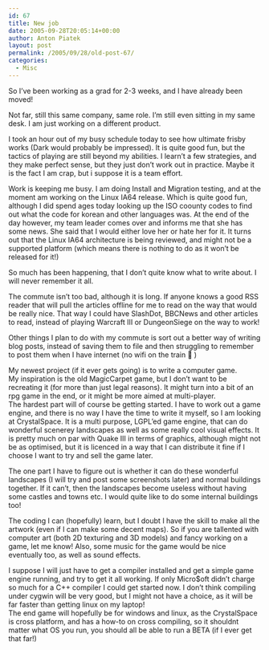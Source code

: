 ```yaml
---
id: 67
title: New job
date: 2005-09-28T20:05:14+00:00
author: Anton Piatek
layout: post
permalink: /2005/09/28/old-post-67/
categories:
  - Misc
---
```

So I&#8217;ve been working as a grad for 2-3 weeks, and I have already been moved!

Not far, still this same company, same role. I&#8217;m still even sitting in my same desk. I am just working on a different product. 

I took an hour out of my busy schedule today to see how ultimate frisby works (Dark would probably be impressed). It is quite good fun, but the tactics of playing are still beyond my abilities. I learn&#8217;t a few strategies, and they make perfect sense, but they just don&#8217;t work out in practice. Maybe it is the fact I am crap, but i suppose it is a team effort.

Work is keeping me busy. I am doing Install and Migration testing, and at the moment am working on the Linux IA64 release. Which is quite good fun, although I did spend ages today looking up the ISO coounty codes to find out what the code for korean and other languages was. At the end of the day however, my team leader comes over and informs me that she has some news. She said that I would either love her or hate her for it. It turns out that the Linux IA64 architecture is being reviewed, and might not be a supported platform (which means there is nothing to do as it won&#8217;t be released for it!)

So much has been happening, that I don&#8217;t quite know what to write about. I will never remember it all. 

The commute isn&#8217;t too bad, although it is long. If anyone knows a good RSS reader that will pull the articles offline for me to read on the way that would be really nice. That way I could have SlashDot, BBCNews and other articles to read, instead of playing Warcraft III or DungeonSiege on the way to work!

Other things I plan to do with my commute is sort out a better way of writing blog posts, instead of saving them to file and then struggling to remember to post them when I have internet (no wifi on the train 🙁 )

My newest project (if it ever gets going) is to write a computer game.  
My inspiration is the old MagicCarpet game, but I don&#8217;t want to be recreating it (for more than just legal reasons). It might turn into a bit of an rpg game in the end, or it might be more aimed at multi-player.  
The hardest part will of course be getting started. I have to work out a game engine, and there is no way I have the time to write it myself, so I am looking at CrystalSpace. It is a multi purpose, LGPL&#8217;ed game engine, that can do wonderful scenerey landscapes as well as some really cool visual effects. It is pretty much on par with Quake III in terms of graphics, although might not be as optimised, but it is licenced in a way that I can distribute it fine if I choose I want to try and sell the game later.

The one part I have to figure out is whether it can do these wonderful landscapes (I will try and post some screenshots later) and normal buildings together. If it can&#8217;t, then the landscapes become useless without having some castles and towns etc. I would quite like to do some internal buildings too!

The coding I can (hopefully) learn, but I doubt I have the skill to make all the artwork (even if I can make some decent maps). So if you are tallented with computer art (both 2D texturing and 3D models) and fancy working on a game, let me know! Also, some music for the game would be nice eventually too, as well as sound effects.

I suppose I will just have to get a compiler installed and get a simple game engine running, and try to get it all working. If only Micro$oft didn&#8217;t charge so much for a C++ compiler I could get started now. I don&#8217;t think compiling under cygwin will be very good, but I might not have a choice, as it will be far faster than getting linux on my laptop!  
The end game will hopefully be for windows and linux, as the CrystalSpace is cross platform, and has a how-to on cross compiling, so it shouldnt matter what OS you run, you should all be able to run a BETA (if I ever get that far!)